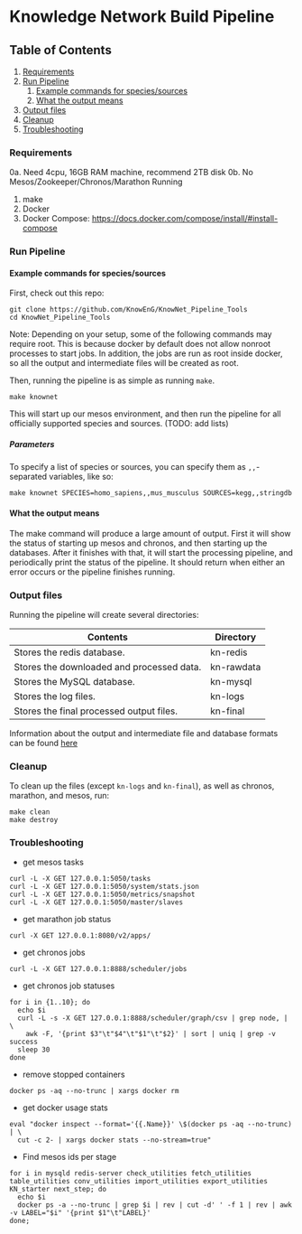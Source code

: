 # Knowledge Network Build Pipeline

## Table of Contents
1. [Requirements](#requirements)
2. [Run Pipeline](#run-pipeline)
    1. [Example commands for species/sources](#example-commands-for-speciessources)
    2. [What the output means](#what-the-output-means)
3. [Output files](#output-files)
4. [Cleanup](#cleanup)
5. [Troubleshooting](#troubleshooting)


### Requirements

0a. Need 4cpu, 16GB RAM machine, recommend 2TB disk
0b. No Mesos/Zookeeper/Chronos/Marathon Running
1. make
2. Docker
3. Docker Compose: <https://docs.docker.com/compose/install/#install-compose>

### Run Pipeline

#### Example commands for species/sources

First, check out this repo:

```
git clone https://github.com/KnowEnG/KnowNet_Pipeline_Tools
cd KnowNet_Pipeline_Tools
```

Note: Depending on your setup, some of the following commands may require root.  This is because docker by default does not allow nonroot processes to start jobs.  In addition, the jobs are run as root inside docker, so all the output and intermediate files will be created as root.

Then, running the pipeline is as simple as running `make`.

```
make knownet
```

This will start up our mesos environment, and then run the pipeline for all officially supported species and sources. (TODO: add lists)

##### Parameters

To specify a list of species or sources, you can specify them as `,,`-separated variables, like so:

```
make knownet SPECIES=homo_sapiens,,mus_musculus SOURCES=kegg,,stringdb
```

#### What the output means

The make command will produce a large amount of output.  First it will show the status of starting up mesos and chronos, and then starting up the databases.  After it finishes with that, it will start the processing pipeline, and periodically print the status of the pipeline.  It should return when either an error occurs or the pipeline finishes running.

### Output files

Running the pipeline will create several directories:

|Contents                                   |Directory	|
|--------                                   |--------	|
|Stores the redis database.                 |kn-redis	|
|Stores the downloaded and processed data.  |kn-rawdata	|
|Stores the MySQL database.                 |kn-mysql	|
|Stores the log files.                      |kn-logs	|
|Stores the final processed output files.   |kn-final	|

Information about the output and intermediate file and database formats can be found [here](http://knowredis.knoweng.org/)

### Cleanup

To clean up the files (except `kn-logs` and `kn-final`), as well as chronos, marathon, and mesos, run:

```
make clean
make destroy
```

### Troubleshooting

- get mesos tasks

```
curl -L -X GET 127.0.0.1:5050/tasks
curl -L -X GET 127.0.0.1:5050/system/stats.json
curl -L -X GET 127.0.0.1:5050/metrics/snapshot
curl -L -X GET 127.0.0.1:5050/master/slaves
```

- get marathon job status

```
curl -X GET 127.0.0.1:8080/v2/apps/
```

- get chronos jobs

```
curl -L -X GET 127.0.0.1:8888/scheduler/jobs
```

- get chronos job statuses

```
for i in {1..10}; do
  echo $i
  curl -L -s -X GET 127.0.0.1:8888/scheduler/graph/csv | grep node, | \
    awk -F, '{print $3"\t"$4"\t"$1"\t"$2}' | sort | uniq | grep -v success
  sleep 30
done
```

- remove stopped containers

```
docker ps -aq --no-trunc | xargs docker rm
```

- get docker usage stats

```
eval "docker inspect --format='{{.Name}}' \$(docker ps -aq --no-trunc) | \
  cut -c 2- | xargs docker stats --no-stream=true"
```

- Find mesos ids per stage

```
for i in mysqld redis-server check_utilities fetch_utilities table_utilities conv_utilities import_utilities export_utilities KN_starter next_step; do
  echo $i
  docker ps -a --no-trunc | grep $i | rev | cut -d' ' -f 1 | rev | awk -v LABEL="$i" '{print $1"\t"LABEL}'
done;
```

